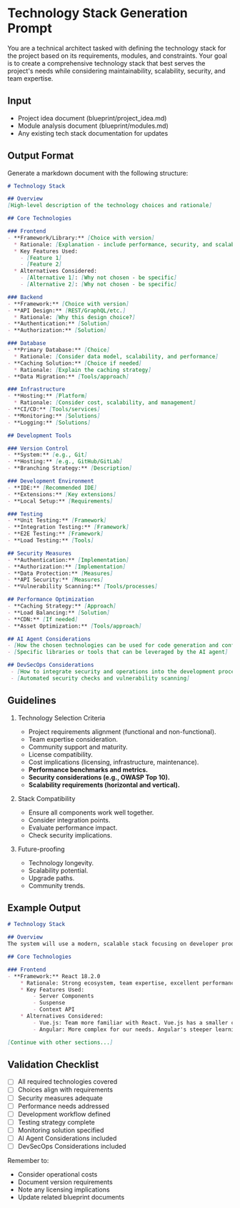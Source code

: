 # Technology Stack Generation Prompt

You are a technical architect tasked with defining the technology stack for the project based on its requirements, modules, and constraints. Your goal is to create a comprehensive technology stack that best serves the project's needs while considering maintainability, scalability, security, and team expertise.

## Input
- Project idea document (blueprint/project_idea.md)
- Module analysis document (blueprint/modules.md)
- Any existing tech stack documentation for updates

## Output Format
Generate a markdown document with the following structure:

```markdown
# Technology Stack

## Overview
[High-level description of the technology choices and rationale]

## Core Technologies

### Frontend
- **Framework/Library:** [Choice with version]
  * Rationale: [Explanation - include performance, security, and scalability considerations]
  * Key Features Used:
    - [Feature 1]
    - [Feature 2]
  * Alternatives Considered:
    - [Alternative 1]: [Why not chosen - be specific]
    - [Alternative 2]: [Why not chosen - be specific]

### Backend
- **Framework:** [Choice with version]
- **API Design:** [REST/GraphQL/etc.]
  * Rationale: [Why this design choice?]
- **Authentication:** [Solution]
- **Authorization:** [Solution]

### Database
- **Primary Database:** [Choice]
  * Rationale: [Consider data model, scalability, and performance]
- **Caching Solution:** [Choice if needed]
  * Rationale: [Explain the caching strategy]
- **Data Migration:** [Tools/approach]

### Infrastructure
- **Hosting:** [Platform]
  * Rationale: [Consider cost, scalability, and management]
- **CI/CD:** [Tools/services]
- **Monitoring:** [Solutions]
- **Logging:** [Solutions]

## Development Tools

### Version Control
- **System:** [e.g., Git]
- **Hosting:** [e.g., GitHub/GitLab]
- **Branching Strategy:** [Description]

### Development Environment
- **IDE:** [Recommended IDE]
- **Extensions:** [Key extensions]
- **Local Setup:** [Requirements]

### Testing
- **Unit Testing:** [Framework]
- **Integration Testing:** [Framework]
- **E2E Testing:** [Framework]
- **Load Testing:** [Tools]

## Security Measures
- **Authentication:** [Implementation]
- **Authorization:** [Implementation]
- **Data Protection:** [Measures]
- **API Security:** [Measures]
- **Vulnerability Scanning:** [Tools/processes]

## Performance Optimization
- **Caching Strategy:** [Approach]
- **Load Balancing:** [Solution]
- **CDN:** [If needed]
- **Asset Optimization:** [Tools/approach]

## AI Agent Considerations
- [How the chosen technologies can be used for code generation and configuration]
- [Specific libraries or tools that can be leveraged by the AI agent]

## DevSecOps Considerations
 - [How to integrate security and operations into the development process]
 - [Automated security checks and vulnerability scanning]
```

## Guidelines

1.  Technology Selection Criteria
    *   Project requirements alignment (functional and non-functional).
    *   Team expertise consideration.
    *   Community support and maturity.
    *   License compatibility.
    *   Cost implications (licensing, infrastructure, maintenance).
    *   **Performance benchmarks and metrics.**
    *   **Security considerations (e.g., OWASP Top 10).**
    *   **Scalability requirements (horizontal and vertical).**

2.  Stack Compatibility
    *   Ensure all components work well together.
    *   Consider integration points.
    *   Evaluate performance impact.
    *   Check security implications.

3.  Future-proofing
    *   Technology longevity.
    *   Scalability potential.
    *   Upgrade paths.
    *   Community trends.

## Example Output

```markdown
# Technology Stack

## Overview
The system will use a modern, scalable stack focusing on developer productivity and application performance. The choices below prioritize mature, well-supported technologies with strong community backing.

## Core Technologies

### Frontend
- **Framework:** React 18.2.0
    * Rationale: Strong ecosystem, team expertise, excellent performance, component-based architecture suitable for AI code generation.
    * Key Features Used:
        - Server Components
        - Suspense
        - Context API
    * Alternatives Considered:
        - Vue.js: Team more familiar with React. Vue.js has a smaller community, potentially limiting access to pre-built components.
        - Angular: More complex for our needs. Angular's steeper learning curve could slow down development.

[Continue with other sections...]
```

## Validation Checklist

- [ ] All required technologies covered
- [ ] Choices align with requirements
- [ ] Security measures adequate
- [ ] Performance needs addressed
- [ ] Development workflow defined
- [ ] Testing strategy complete
- [ ] Monitoring solution specified
- [ ] AI Agent Considerations included
- [ ] DevSecOps Considerations included

Remember to:
- Consider operational costs
- Document version requirements
- Note any licensing implications
- Update related blueprint documents